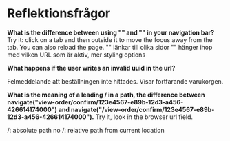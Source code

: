 # Reflektionsfrågor
**What is the difference between using "<Link>" and "<NavLink>" in your navigation bar?** Try it: click on a tab and then outside it to move the focus away from the tab. You can also reload the page.
"<Link>" länkar till olika sidor
"<NavLink>" hänger ihop med vilken URL som är aktiv, mer styling options

**What happens if the user writes an invalid uuid in the url?**

Felmeddelande att beställningen inte hittades. Visar fortfarande varukorgen.

**What is the meaning of a leading / in a path, the difference between navigate("view-order/confirm/123e4567-e89b-12d3-a456-426614174000") and navigate("/view-order/confirm/123e4567-e89b-12d3-a456-426614174000").** Try it, look in the browser url field.

/: absolute path
no /: relative path from current location
